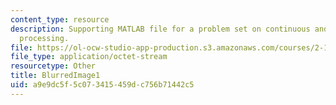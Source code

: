 ```yaml
---
content_type: resource
description: Supporting MATLAB file for a problem set on continuous and discrete signal
  processing.
file: https://ol-ocw-studio-app-production.s3.amazonaws.com/courses/2-161-signal-processing-continuous-and-discrete-fall-2008/a9e9dc5f5c073415459dc756b71442c5_BlurredImage1.mat
file_type: application/octet-stream
resourcetype: Other
title: BlurredImage1
uid: a9e9dc5f-5c07-3415-459d-c756b71442c5
---
```

